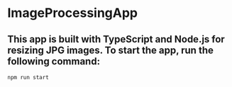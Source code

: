 # ImageProcessingApp

## This app is built with TypeScript and Node.js for resizing JPG images. To start the app, run the following command:

```bash
npm run start